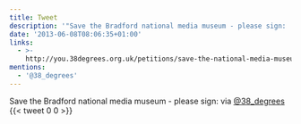 ```yaml
---
title: Tweet
description: '"Save the Bradford national media museum - please sign:  via @38_degrees"'
date: '2013-06-08T08:06:35+01:00'
links:
  - >-
    http://you.38degrees.org.uk/petitions/save-the-national-media-museum-bradford
mentions:
  - '@38_degrees'
---
```

Save the Bradford national media museum - please sign:  via [@38_degrees](https://twitter.com/@38_degrees)
      {{< tweet 0 0 >}}
    
